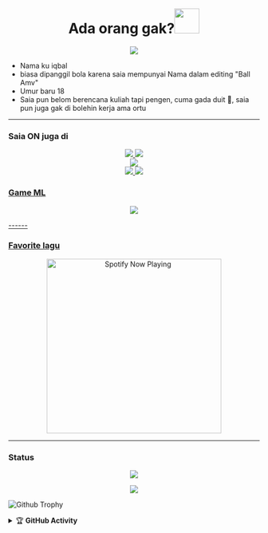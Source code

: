 <h1 align="center">Ada orang gak?<img src="https://i.pinimg.com/originals/c6/1e/e7/c61ee7f4221311a84dfcd466d6d14183.gif" width="50px" alt=""><br></h1>
<p align="center">
  <img src="https://c.tenor.com/p-tsA5hdz2cAAAAi/crying-cute-anime.gif" />
</p> 

<p align="center">

- Nama ku iqbal
- biasa dipanggil bola karena saia mempunyai Nama dalam editing "Ball Amv"
- Umur baru 18 
- Saia pun belom berencana kuliah tapi pengen, cuma gada duit 🤣, saia pun juga gak di bolehin kerja ama ortu

</p>

------
### Saia ON juga di
<p align="center">
  <a href="https://instagram.com/iqblsh77"><img src="https://img.shields.io/badge/Instagram-E4405F?style=for-the-badge&logo=instagram&logoColor=white"/> 
  <a href="https://api.whatsapp.com/send/?phone=6281949742417&text&app_absent=0"><img src="https://img.shields.io/badge/WhatsApp-25D366?style=for-the-badge&logo=whatsapp&logoColor=white" />
  <br>
  <a href="https://youtube.com/channel/UCMoOry9WsMmsitPkipYiROQ"><img src="https://img.shields.io/badge/YouTube-ball%20amv id-ff0000?style=for-the-badge&logo=youtube&logoColor=ff0000&link=https://youtube.com/channel/UCMoOry9WsMmsitPkipYiROQ" /><br>
  <a name=bolaxd&label=VIEWS&style=flat-square&color=orange" />
  <a href="https://github.com/bolaxd"><img src="https://img.shields.io/badge/-GitHub-black?style=flat-square&logo=github" /> 
  <a href="https://youtube.com/channel/UCMoOry9WsMmsitPkipYiROQ"><img src="https://img.shields.io/youtube/channel/subscribers/UCMoOry9WsMmsitPkipYiROQ?style=social" /> <br>
</p>

### Game ML
<p align="center">
  <img src="https://c.tenor.com/UZQmWvS7m3IAAAAM/layla-mlbb.gif" />
</p>
------

### Favorite lagu

<p align="center">
  <a href="https://open.spotify.com/playlist/37i9dQZF1DWWhB4HOWKFQc" target="_blank"><img src="https://now-playing-on-spotify.vercel.app/api/spotify" alt="Spotify Now Playing" width="350"/></a>
</p>

------

### Status 

<p align="center"><a href="https://github.com/bolaxd"><img src="https://github-readme-stats.vercel.app/api?username=bolaxd&show_icons=true&theme=radical"></a></p>
<p align="center"><a href="https://github.com/bolaxd"><img src="https://github-readme-stats.vercel.app/api/top-langs/?username=bolaxd&theme=radical&layout=compact"></a></p> 

![Github Trophy](https://github-profile-trophy.vercel.app/?username=bolaxd)

</details>

<details>
    <summary>&#127942 <b>GitHub Activity</b></summary><br/>

</details>
